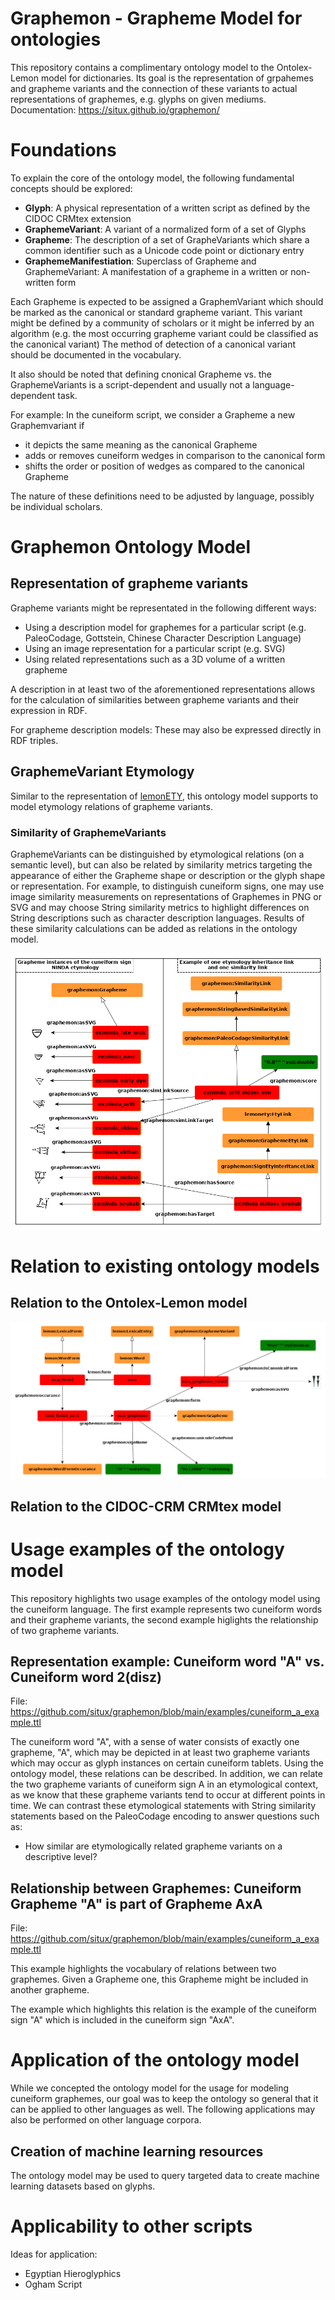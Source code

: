 # Graphemon - Grapheme Model for ontologies
This repository contains a complimentary ontology model to the Ontolex-Lemon model for dictionaries.
Its goal is the representation of grpahemes and grapheme variants and the connection of these variants to actual representations of graphemes, e.g. glyphs on given mediums.
Documentation: https://situx.github.io/graphemon/

# Foundations
To explain the core of the ontology model, the following fundamental concepts should be explored:
* **Glyph**: A physical representation of a written script as defined by the CIDOC CRMtex extension
* **GraphemeVariant**: A variant of a normalized form of a set of Glyphs
* **Grapheme**: The description of a set of GrapheVariants which share a common identifier such as a Unicode code point or dictionary entry
* **GraphemeManifestiation**: Superclass of Grapheme and GraphemeVariant: A manifestation of a grapheme in a written or non-written form

Each Grapheme is expected to be assigned a GraphemVariant which should be marked as the canonical or standard grapheme variant.
This variant might be defined by a community of scholars or it might be inferred by an algorithm (e.g. the most occurring grapheme variant could be classified as the canonical variant)
The method of detection of a canonical variant should be documented in the vocabulary.

It also should be noted that defining cnonical Grapheme vs. the GraphemeVariants is a script-dependent and usually not a language-dependent task.

For example: In the cuneiform script, we consider a Grapheme a new Graphemvariant if
* it depicts the same meaning as the canonical Grapheme
* adds or removes cuneiform wedges in comparison to the canonical form
* shifts the order or position of wedges as compared to the canonical Grapheme

The nature of these definitions need to be adjusted by language, possibly be individual scholars.

# Graphemon Ontology Model

## Representation of grapheme variants
Grapheme variants might be representated in the following different ways:
* Using a description model for graphemes for a particular script (e.g. PaleoCodage, Gottstein, Chinese Character Description Language)
* Using an image representation for a particular script (e.g. SVG)
* Using related representations such as a 3D volume of a written grapheme

A description in at least two of the aforementioned representations allows for the calculation of similarities between grapheme variants and their expression in RDF.

For grapheme description models: These may also be expressed directly in RDF triples.

## GraphemeVariant Etymology

Similar to the representation of [lemonETY](https://github.com/anasfkhan81/lemonEty), this ontology model supports to model etymology relations of grapheme variants.

### Similarity of GraphemeVariants

GraphemeVariants can be distinguished by etymological relations (on a semantic level), but can also be related by similarity metrics targeting the appearance of either the Grapheme shape or description or the glyph shape or representation.
For example, to distinguish cuneiform signs, one may use image similarity measurements on representations of Graphemes in PNG or SVG and may choose String similarity metrics to highlight differences on String descriptions such as character description languages.
Results of these similarity calculations can be added as relations in the ontology model.

![Etymology Example](images/etymologyexample.png)

# Relation to existing ontology models

## Relation to the Ontolex-Lemon model

![Relation to Ontolex-Lemon](images/graphemon_lemon_connection.png)

## Relation to the CIDOC-CRM CRMtex model

# Usage examples of the ontology model

This repository highlights two usage examples of the ontology model using the cuneiform language. The first example represents two cuneiform words and their grapheme variants, the second example higlights the relationship of two grapheme variants.

## Representation example: Cuneiform word "A" vs. Cuneiform word 2(disz)

File: https://github.com/situx/graphemon/blob/main/examples/cuneiform_a_example.ttl

The cuneiform word "A", with a sense of water consists of exactly one grapheme, "A", which may be depicted in at least two grapheme variants which may occur as glyph instances on certain cuneiform tablets.
Using the ontology model, these relations can be described.
In addition, we can relate the two grapheme variants of cuneiform sign A in an etymological context, as we know that these grapheme variants tend to occur at different points in time.
We can contrast these etymological statements with String similarity statements based on the PaleoCodage encoding to answer questions such as:
* How similar are etymologically related grapheme variants on a descriptive level?



## Relationship between Graphemes: Cuneiform Grapheme "A" is part of Grapheme AxA

File: https://github.com/situx/graphemon/blob/main/examples/cuneiform_a_example.ttl

This example highlights the vocabulary of relations between two graphemes. Given a Grapheme one, this Grapheme might be included in another grapheme.

The example which highlights this relation is the example of the cuneiform sign "A" which is included in the cuneiform sign "AxA".

# Application of the ontology model

While we concepted the ontology model for the usage for modeling cuneiform graphemes, our goal was to keep the ontology so general that it can be applied to other languages as well. The following applications may also be performed on other language corpora.

## Creation of machine learning resources

The ontology model may be used to query targeted data to create machine learning datasets based on glyphs.

# Applicability to other scripts

Ideas for application:
* Egyptian Hieroglyphics
* Ogham Script


